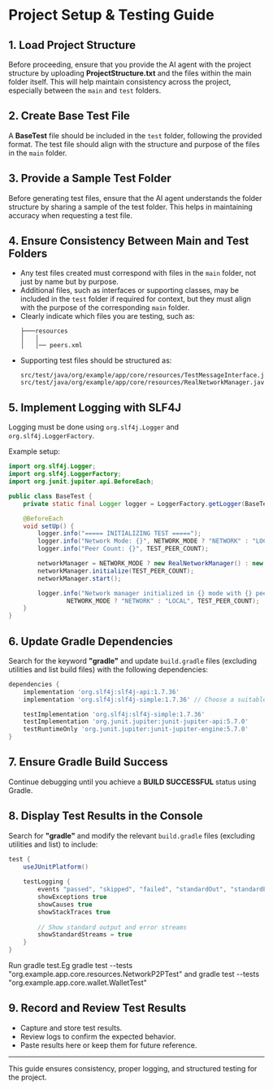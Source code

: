 # Project Setup & Testing Guide

## **1. Load Project Structure**
Before proceeding, ensure that you provide the AI agent with the project structure by uploading **ProjectStructure.txt** and the files within the main folder itself. This will help maintain consistency across the project, especially between the `main` and `test` folders.

## **2. Create Base Test File**
A **BaseTest** file should be included in the `test` folder, following the provided format. The test file should align with the structure and purpose of the files in the `main` folder.

## **3. Provide a Sample Test Folder**
Before generating test files, ensure that the AI agent understands the folder structure by sharing a sample of the test folder. This helps in maintaining accuracy when requesting a test file.

## **4. Ensure Consistency Between Main and Test Folders**
- Any test files created must correspond with files in the `main` folder, not just by name but by purpose.
- Additional files, such as interfaces or supporting classes, may be included in the `test` folder if required for context, but they must align with the purpose of the corresponding `main` folder.
- Clearly indicate which files you are testing, such as:
  ```
  ├───resources
  │   │                   
  │   │── peers.xml
  ```
- Supporting test files should be structured as:
  ```
  src/test/java/org/example/app/core/resources/TestMessageInterface.java
  src/test/java/org/example/app/core/resources/RealNetworkManager.java
  ```

## **5. Implement Logging with SLF4J**
Logging must be done using `org.slf4j.Logger` and `org.slf4j.LoggerFactory`.

Example setup:
```java
import org.slf4j.Logger;
import org.slf4j.LoggerFactory;
import org.junit.jupiter.api.BeforeEach;

public class BaseTest {
    private static final Logger logger = LoggerFactory.getLogger(BaseTest.class);

    @BeforeEach
    void setUp() {
        logger.info("===== INITIALIZING TEST =====");
        logger.info("Network Mode: {}", NETWORK_MODE ? "NETWORK" : "LOCAL");
        logger.info("Peer Count: {}", TEST_PEER_COUNT);

        networkManager = NETWORK_MODE ? new RealNetworkManager() : new LocalNetworkManager();
        networkManager.initialize(TEST_PEER_COUNT);
        networkManager.start();

        logger.info("Network manager initialized in {} mode with {} peers", 
                NETWORK_MODE ? "NETWORK" : "LOCAL", TEST_PEER_COUNT);
    }
}
```

## **6. Update Gradle Dependencies**
Search for the keyword **"gradle"** and update `build.gradle` files (excluding utilities and list build files) with the following dependencies:

```gradle
dependencies {
    implementation 'org.slf4j:slf4j-api:1.7.36'
    implementation 'org.slf4j:slf4j-simple:1.7.36' // Choose a suitable implementation

    testImplementation 'org.slf4j:slf4j-simple:1.7.36'
    testImplementation 'org.junit.jupiter:junit-jupiter-api:5.7.0'
    testRuntimeOnly 'org.junit.jupiter:junit-jupiter-engine:5.7.0'
}
```

## **7. Ensure Gradle Build Success**
Continue debugging until you achieve a **BUILD SUCCESSFUL** status using Gradle.

## **8. Display Test Results in the Console**
Search for **"gradle"** and modify the relevant `build.gradle` files (excluding utilities and list) to include:

```gradle
test {
    useJUnitPlatform()
    
    testLogging {
        events "passed", "skipped", "failed", "standardOut", "standardError"
        showExceptions true
        showCauses true
        showStackTraces true
        
        // Show standard output and error streams
        showStandardStreams = true
    }
}
```
Run gradle test.Eg
gradle test --tests "org.example.app.core.resources.NetworkP2PTest" and 
gradle test --tests "org.example.app.core.wallet.WalletTest"

## **9. Record and Review Test Results**
- Capture and store test results.
- Review logs to confirm the expected behavior.
- Paste results here or keep them for future reference.

---
This guide ensures consistency, proper logging, and structured testing for the project.
